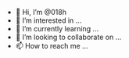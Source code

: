 - 👋 Hi, I’m @018h
- 👀 I’m interested in ...
- 🌱 I’m currently learning ...
- 💞️ I’m looking to collaborate on ...
- 📫 How to reach me ...

<!---
018h/018h is a ✨ special ✨ repository because its `README.md` (this file) appears on your GitHub profile.
You can click the Preview link to take a look at your changes.
--->
